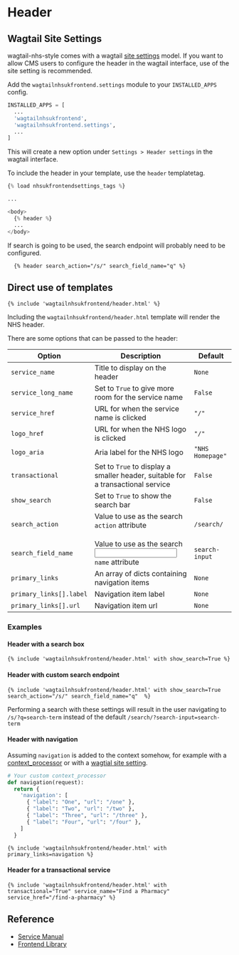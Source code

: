 # Header

## Wagtail Site Settings

wagtail-nhs-style comes with a wagtail
[site settings](http://docs.wagtail.io/en/v2.4/reference/contrib/settings.html)
model. If you want to allow CMS users to configure the header in the wagtail
interface, use of the site setting is recommended.

Add the `wagtailnhsukfrontend.settings` module to your `INSTALLED_APPS` config.

```python
INSTALLED_APPS = [
  ...
  'wagtailnhsukfrontend',
  'wagtailnhsukfrontend.settings',
  ...
]
```

This will create a new option under `Settings > Header settings` in the
wagtail interface.

To include the header in your template, use the `header` templatetag.

```python
{% load nhsukfrontendsettings_tags %}

...

<body>
  {% header %}
  ...
</body>
```

If search is going to be used, the search endpoint will probably need to be configured.

```
  {% header search_action="/s/" search_field_name="q" %}
```

## Direct use of templates

```django
{% include 'wagtailnhsukfrontend/header.html' %}
```

Including the `wagtailnhsukfrontend/header.html` template will render the NHS header.

There are some options that can be passed to the header:

| Option | Description | Default |
| ------ | ----------- | ------- |
| `service_name` | Title to display on the header | `None` |
| `service_long_name` | Set to `True` to give more room for the service name | `False` |
| `service_href` | URL for when the service name is clicked | `"/"` |
| `logo_href` | URL for when the NHS logo is clicked | `"/"` |
| `logo_aria` | Aria label for the NHS logo | `"NHS Homepage"` |
| `transactional` | Set to `True` to display a smaller header, suitable for a transactional service | `False` |
| `show_search` | Set to `True` to show the search bar | `False` |
| `search_action` | Value to use as the search <form> `action` attribute | `/search/` |
| `search_field_name` | Value to use as the search <input> `name` attribute | `search-input` |
| `primary_links` | An array of dicts containing navigation items | `None` |
| `primary_links[].label` | Navigation item label | `None` |
| `primary_links[].url` | Navigation item url | `None` |

### Examples

#### Header with a search box

```django
{% include 'wagtailnhsukfrontend/header.html' with show_search=True %}
```

#### Header with custom search endpoint

```django
{% include 'wagtailnhsukfrontend/header.html' with show_search=True search_action="/s/" search_field_name="q"  %}
```

Performing a search with these settings will result in the user navigating to `/s/?q=search-term` instead of the
default `/search/?search-input=search-term`

#### Header with navigation

Assuming `navigation` is added to the context somehow, for example with a
[context_processor](https://docs.djangoproject.com/en/1.11/ref/templates/api/#writing-your-own-context-processors)
or with a [wagtial site setting](http://docs.wagtail.io/en/v2.1.1/reference/contrib/settings.html).

```python
# Your custom context_processor
def navigation(request):
  return {
    'navigation': [
      { "label": "One", "url": "/one" },
      { "label": "Two", "url": "/two" },
      { "label": "Three", "url": "/three" },
      { "label": "Four", "url": "/four" },
    ]
  }

```

```django
{% include 'wagtailnhsukfrontend/header.html' with primary_links=navigation %}
```

#### Header for a transactional service

```django
{% include 'wagtailnhsukfrontend/header.html' with transactional="True" service_name="Find a Pharmacy" service_href="/find-a-pharmacy" %}
```

## Reference

* [Service Manual](https://beta.nhs.uk/service-manual/styles-components-patterns/header)  
* [Frontend Library](https://github.com/nhsuk/nhsuk-frontend/tree/master/packages/components/header)
